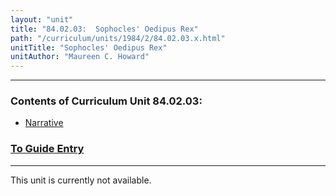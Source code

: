 ```yaml
---
layout: "unit"
title: "84.02.03:  Sophocles' Oedipus Rex"
path: "/curriculum/units/1984/2/84.02.03.x.html"
unitTitle: "Sophocles' Oedipus Rex"
unitAuthor: "Maureen C. Howard"
---
```

<body>
<hr/>
 <h3>
  Contents of Curriculum Unit 84.02.03:
 </h3>
 <ul>
  <a href="#a">
   <li>
    Narrative
   </li>
  </a>
 </ul>
 <h3>
  <a href="../../../guides/1984/2/84.02.03.x.html">
   To Guide Entry
  </a>
 </h3>
<hr/>
 This unit is currently not available.

</body>
